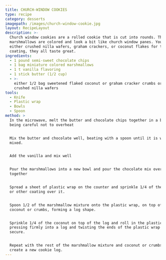 ```yaml
---
title: CHURCH-WINDOW COOKIES
type: recipe
category: desserts
imagepath: /images/church-window-cookie.jpg
layout: RecipeLayout
description: >-
  Church window cookies are a rolled cookie that is cut into rounds. The
  marshmallows are colored and look a bit like church window panes. You can use
  either crushed nilla wafers, graham crackers, or coconut flakes for the outer
  coating, they all taste great.
ingredients:
  - 1 pound semi-sweet chocolate chips
  - 1 bag miniature colored marshmallows
  - 1 t vanilla flavoring
  - 1 stick butter (1/2 cup)
  - >-
    either 1/2 bag sweetened flaked coconut or graham cracker crumbs or or
    crushed nilla wafers
tools:
  - Knife
  - Plastic wrap
  - Bowls
  - Spoon
method: >
  In the microwave, melt the butter and chocolate chips together in a bowl,
  being careful not to overheat


  Mix the butter and chocolate well, beating with a spoon until it is well
  mixed.


  Add the vanilla and mix well


  Pour the marshmallows into a new bowl and pour the chocolate mix over it. Fold
  together


  Spread a sheet of plastic wrap on the counter and sprinkle 1/4 of the coconut
  or other coating over it.


  Spoon 1/2 of the marshmallow mixture onto the plastic wrap, on top of the
  coconut or crumbs, forming a log shape.


  Sprinkle 1/4 of the coconut on top of the log and roll in the plastic wrap,
  pressing firmly into a log and twisting the ends of the plastic wrap to
  secure.


  Repeat with the rest of the marshmallow mixture and coconut or crumbs to
  create a new cookie log.
---
```


